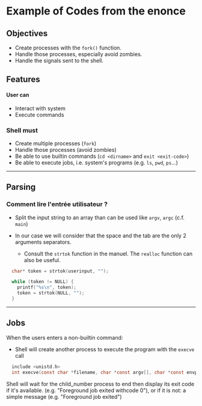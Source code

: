  # Example of Codes from the enonce

## Objectives

- Create processes with the `fork()` function.
- Handle those processes, especially avoid zombies.
- Handle the signals sent to the shell.  


## Features  

#### User can

- Interact with system
- Execute commands


### Shell must

- Create multiple processes (`fork`)
- Handle those processes (avoid zombies)
- Be able to use builtin commands (`cd <dirname>` and `exit <exit-code>`)
- Be able to execute jobs, i.e. system's programs (e.g. `ls`, `pwd`, `ps`...)

---  


## Parsing  

### Comment lire l'entrée utilisateur ?

- Split the input string to an array than can be used like `argv`, `argc` (c.f. `main`)  

- In our case we will consider that the space and the tab are the only 2 arguments separators.
  - Consult the `strtok` function in the manuel. The `realloc` function can also be useful.


```C
  char* token = strtok(userinput, ""); 

  while (token != NULL) {
    printf("%s\n", token);
    token = strtok(NULL, "");
  }

```



---

## Jobs

When the users enters a non-builtin command:  

- Shell will create another process to execute the program with the `execve` call  
```C
  include <unistd.h> 
  int execve(const char *filename, char *const argv[], char *const envp[]);
```  


Shell will wait for the child_number process to end then display its exit code
if it's available. (e.g. "Foreground job exited withcode 0"),
or if it is not: a simple message (e.g. "Foreground job exited")
